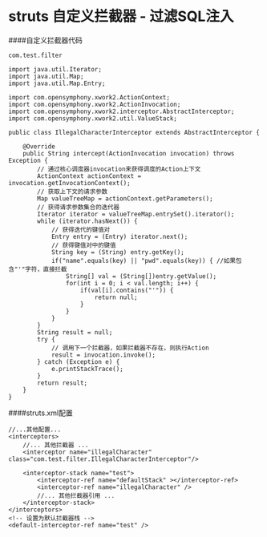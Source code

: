 # struts 自定义拦截器 - 过滤SQL注入 #

####自定义拦截器代码

	com.test.filter

	import java.util.Iterator;
	import java.util.Map;
	import java.util.Map.Entry;

	import com.opensymphony.xwork2.ActionContext;
	import com.opensymphony.xwork2.ActionInvocation;
	import com.opensymphony.xwork2.interceptor.AbstractInterceptor;
	import com.opensymphony.xwork2.util.ValueStack;

	public class IllegalCharacterInterceptor extends AbstractInterceptor {

		@Override
		public String intercept(ActionInvocation invocation) throws Exception {
			// 通过核心调度器invocation来获得调度的Action上下文
			ActionContext actionContext = invocation.getInvocationContext();
			// 获取上下文的请求参数
			Map valueTreeMap = actionContext.getParameters();
			// 获得请求参数集合的迭代器
			Iterator iterator = valueTreeMap.entrySet().iterator();
			while (iterator.hasNext()) {
				// 获得迭代的键值对
				Entry entry = (Entry) iterator.next();
				// 获得键值对中的键值
				String key = (String) entry.getKey();
				if("name".equals(key) || "pwd".equals(key)) { //如果包含"'"字符，直接拦截
					String[] val = (String[])entry.getValue();
					for(int i = 0; i < val.length; i++) {
						if(val[i].contains("'")) {
							return null;
						}
					}
				}
			}
			String result = null;
			try {
				// 调用下一个拦截器，如果拦截器不存在，则执行Action
				result = invocation.invoke();
			} catch (Exception e) {
				e.printStackTrace();
			}
			return result;
		}
	}

####struts.xml配置

	//...其他配置...
	<interceptors>
		//... 其他拦截器 ...
		<interceptor name="illegalCharacter" class="com.test.filter.IllegalCharacterInterceptor"/>

		<interceptor-stack name="test">
			<interceptor-ref name="defaultStack" ></interceptor-ref>
			<interceptor-ref name="illegalCharacter" />
			//... 其他拦截器引用 ...
		</interceptor-stack>
	</interceptors>
	<!-- 设置为默认拦截器栈 -->
	<default-interceptor-ref name="test" />